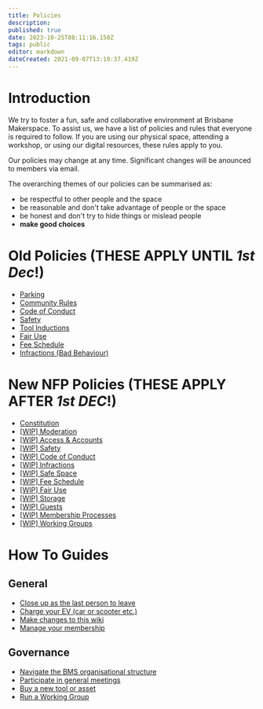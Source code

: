 ```yaml
---
title: Policies
description: 
published: true
date: 2023-10-25T08:11:16.150Z
tags: public
editor: markdown
dateCreated: 2021-09-07T13:19:37.419Z
---
```


# Introduction
We try to foster a fun, safe and collaborative environment at Brisbane Makerspace. To assist us, we have a list of policies and rules that everyone is required to follow. If you are using our physical space, attending a workshop, or using our digital resources, these rules apply to you.

Our policies may change at any time. Significant changes will be anounced to members via email.

The overarching themes of our policies can be summarised as:
* be respectful to other people and the space
* be reasonable and don't take advantage of people or the space
* be honest and don't try to hide things or mislead people
* **make good choices**

# Old Policies (THESE APPLY UNTIL *1st Dec*!)
- [Parking](/policies/parking)
- [Community Rules](/policies/communityrules)
- [Code of Conduct](/policies/codeofconduct)
- [Safety](/policies/safety)
- [Tool Inductions](/policies/inductions)
- [Fair Use](/policies/fair-use)
- [Fee Schedule](/policies/fees)
- [Infractions (Bad Behaviour)](/policies/infractions)

# New NFP Policies (THESE APPLY AFTER *1st DEC*!)
- [Constitution](/constitution)
- [[WIP] Moderation](/bylaws/moderation)
- [[WIP] Access & Accounts](/bylaws/access)
- [[WIP] Safety](/bylaws/safety)
- [[WIP] Code of Conduct](/bylaws/coc)
- [[WIP] Infractions](/bylaws/infractions)
- [[WIP] Safe Space](/bylaws/safespace)
- [[WIP] Fee Schedule](/bylaws/fees)
- [[WIP] Fair Use](/bylaws/fair-use)
- [[WIP] Storage](/bylaws/storage)
- [[WIP] Guests](/bylaws/guests)
- [[WIP] Membership Processes](/bylaws/membership-processes)
- [[WIP] Working Groups](/bylaws/working-groups)


# How To Guides
## General
- [Close up as the last person to leave](/howto/closeup)
- [Charge your EV (car or scooter etc.)](/howto/charge-an-ev)
- [Make changes to this wiki](/howto/make-wiki-changes)
- [Manage your membership](/howto/manage-membership)

## Governance
- [Navigate the BMS organisational structure](/howto/org-structure)
- [Participate in general meetings](/howto/general-meetings)
- [Buy a new tool or asset](/howto/buy-something)
- [Run a Working Group](/howto/run-working-groups)